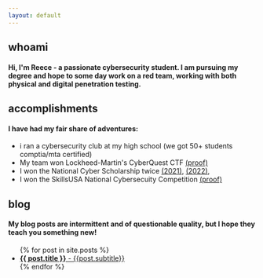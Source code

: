 ```yaml
---
layout: default
---
```


## whoami
#### Hi, I'm Reece - a passionate cybersecurity student. I am pursuing my degree and hope to some day work on a red team, working with both physical and digital penetration testing.

## accomplishments
#### I have had my fair share of adventures:
- i ran a cybersecurity club at my high school (we got 50+ students comptia/mta certified)
- My team won Lockheed-Martin's CyberQuest CTF [(proof)](https://www.lockheedmartin.com/en-us/who-we-are/communities/cyber-quest/cyber-quest-winners/cyber-quest-2021-winners.html)
- I won the National Cyber Scholarship twice [(2021)](https://www.nationalcyberscholarship.org/winners-2021), [(2022)](https://www.nationalcyberscholarship.org/winners-2022),
- I won the SkillsUSA National Cybersecuity Competition [(proof)](https://youtu.be/-7fZTGrj2xc?t=6551)

## blog
#### My blog posts are intermittent and of questionable quality, but I hope they teach you something new!
  <ul>
    {% for post in site.posts %}
        <li>
          <a href="{{ post.url }}"><b>{{ post.title }}</b> - {{post.subtitle}}</a>
        </li>
    {% endfor %}

  </ul>

